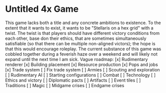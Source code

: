 # Untitled 4x Game

This game lacks both a title and any concrete ambitions to existence. To the extent that it wants to exist, it wants to be "Stellaris on a hex grid" with a twist. The twist is that players should have different victory conditions from each other, base don their ethics, that are sometimes simultaneously satisfiable (so that there can be multiple non-aligned victors); the hope is that this would encourage roleplay. The current substance of this game was cobbled together during a feverish haze over a weekend and will likely not expand until the next time I am sick. Vague roadmap:
  [x] Rudimentary renderer
  [x] Building placement
  [x] Resource production
  [x] Pops and jobs
  [x] Trade system
  [ ] Fix trade system
  [ ] Armies
  [ ] Scouting and exploration
  [ ] Rudimentary AI
  [ ] Starting configurations
  [ ] Combat
  [ ] Technology
  [ ] Ethics and victory
  [ ] Diplomatic pacts
  [ ] Artifacts
  [ ] Event tiles
  [ ] Traditions
  [ ] Magic
  [ ] Midgame crises
  [ ] Endgame crises
